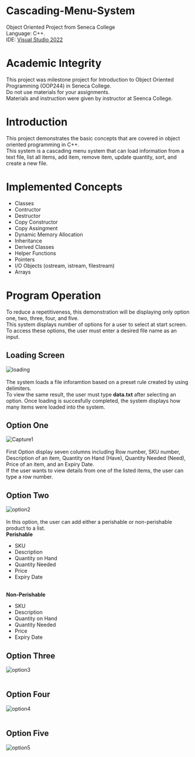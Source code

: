 # Cascading-Menu-System
Object Oriented Project from Seneca College<br />Language: C++.<br />IDE: <a href="https://visualstudio.microsoft.com/free-developer-offers/">Visual Studio 2022</a><br />
# Academic Integrity
This project was milestone project for Introduction to Object Oriented Programming (OOP244) in Seneca College.<br />Do not use materials for your assignments.<br />Materials and instruction were given by instructor at Seenca College.
# Introduction
This project demonstrates the basic concepts that are covered in object oriented programming in C++.<br />This system is a cascading menu system that can load information from a text file, list all items, add item, remove item, update quantity, sort, and create a new file.
# Implemented Concepts
- Classes
- Contructor
- Destructor
- Copy Constructor
- Copy Assingment
- Dynamic Memory Allocation
- Inheritance
- Derived Classes
- Helper Functions 
- Pointers
- I/O Objects (ostream, istream, filestream)
- Arrays
# Program Operation
To reduce a repetitiveness, this demonstration will be displaying only option one, two, three, four, and five.<br />
This system displays number of options for a user to select at start screen.<br />To access these options, the user must enter a desired file name as an input.
## Loading Screen
![loading](https://user-images.githubusercontent.com/97544886/176253815-b6ddbf95-96d0-4851-918b-202c010000a0.JPG)<br /><br />
The system loads a file inforamtion based on a preset rule created by using delimiters.<br />
To view the same result, the user must type <strong>data.txt</strong> after selecting an option.
Once loading is succesfully completed, the system displays how many items were loaded into the system.
## Option One
![Capture1](https://user-images.githubusercontent.com/97544886/176254756-2b733c5f-0b6d-48f2-9e0d-af6bc6f21f85.JPG)<br /><br />
First Option display seven columns including Row number, SKU number, Description of an item, Quantity on Hand (Have), Quantity Needed (Need), Price of an item, and an Expiry Date.<br />
If the user wants to view details from one of the listed items, the user can type a row number.
## Option Two
![option2](https://user-images.githubusercontent.com/97544886/176355507-bae6a190-d63b-4193-aea1-25b4b6d2887c.JPG)<br /><br />
In this option, the user can add either a perishable or non-perishable product to a list.<br />
<strong>Perishable</strong><br/>
- SKU
- Description
- Quantity on Hand
- Quantity Needed
- Price
- Expiry Date<br /><br />

<strong>Non-Perishable</strong><br />
- SKU
- Description
- Quantity on Hand
- Quantity Needed
- Price
- Expiry Date
## Option Three
![option3](https://user-images.githubusercontent.com/97544886/176354618-724bdcb7-837c-4013-8cf2-163f2d8a1e3a.JPG)<br /><br />
## Option Four
![option4](https://user-images.githubusercontent.com/97544886/176354654-dabf1ee2-6097-411e-bfb4-3106f685fc7b.JPG)<br /><br />
## Option Five
![option5](https://user-images.githubusercontent.com/97544886/176354670-60c0e6b6-f288-46a9-ada6-2db221ffd72c.JPG)<br /><br />


